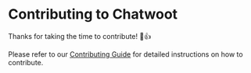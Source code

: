# Contributing to Chatwoot

Thanks for taking the time to contribute! :tada::+1:

Please refer to our [Contributing Guide](https://livechat.hohplay.com/docs/contributing-guide) for detailed instructions on how to contribute.
